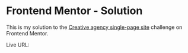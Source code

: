 # Frontend Mentor - Solution

This is my solution to the [Creative agency single-page site](https://www.frontendmentor.io/challenges/creative-agency-singlepage-site-Pq6V3I2RM) challenge on Frontend Mentor.

Live URL: 